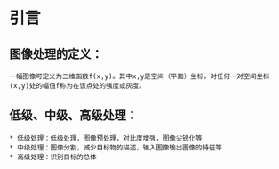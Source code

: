 引言
===

图像处理的定义：
---	
	一幅图像可定义为二维函数f(x,y)。其中x,y是空间（平面）坐标，对任何一对空间坐标(x,y)处的幅值f称为在该点处的强度或灰度。

低级、中级、高级处理：
---
	* 低级处理：低级处理，图像预处理，对比度增强，图像尖锐化等
	* 中级处理：图像分割，减少目标物的描述，输入图像输出图像的特征等
	* 高级处理：识别目标的总体




